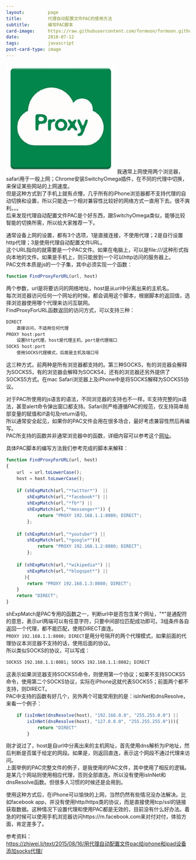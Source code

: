```yaml
---
layout:         page
title:          代理自动配置文件PAC的使用方法
subtitle:      	编写PAC脚本
card-image:		https://raw.githubusercontent.com/formoon/formoon.github.io/master/attachments/201807/proxy.jpg
date:           2018-07-12
tags:           javascript
post-card-type: image
---
```

![](https://raw.githubusercontent.com/formoon/formoon.github.io/master/attachments/201807/proxy.jpg)
我通常上网使用两个浏览器，safari用于一般上网；Chrome安装SwitchyOmega插件，在不同的代理中切换，来保证某些网站的上网速度。  
但是这种方式到了手机上就有点懵，几乎所有的iPhone浏览器都不支持代理的自动切换和设置，所以只能选一个相对兼容性比较好的网络方式一直用下去。很不爽利。。。  
后来发现代理自动配置文件PAC是个好东西，跟SwitchyOmega类似，能够比较智能的切换所需，所以给大家推荐一下。  

通常设备上网的设置，都有3个选项，1是直接连接，不使用代理；2是自行设置http代理；3是使用代理自动配置文件URL。  
这个URL指向的就需要是一个PAC文件。如果在电脑上，可以是file:///这种形式指向本地的文件。如果是手机上，则只能放到一个可以http访问的服务器上。  
PAC文件本质是js的一个子集，其中必须实现一个函数：
```js
function FindProxyForURL(url, host)
```
两个参数，url是将要访问的网络地址，host是从url中分离出来的主机名。  
每次浏览器访问任何一个网址的时候，都会调用这个脚本，根据脚本的返回值，选择浏览器使用哪个代理来访问互联网。  
FindProxyForURL函数返回的访问方式，可以支持三种：  
```js
DIRECT
	直接访问，不适用任何代理
PROXY host:port
	设置http代理，host是代理主机，port是代理端口
SOCKS host:port
	使用SOCKS代理模式，后面是主机及端口号
```
这三种方式，前两种是所有浏览器都支持的。第三种SOCKS，有的浏览器会解释为SOCKS5，有的浏览器会解释为SOCKS4，还有的浏览器还另外提供了SOCKS5方式。在mac Safari浏览器上及iPhone中是将SOCKS解释为SOCKS5协议。  

对于PAC所使用的js语言的语法，不同浏览器的支持也不一样。IE支持完整的js语法，甚至alert命令弹出窗口都支持。Safari则严格遵循PAC的规范，仅支持简单局部变量的赋值和if语句及return语句。  
所以通常安全起见，如果你的PAC文件会用在很多场合，最好考虑兼容性然后再编写。  
PAC所支持的函数并非通常浏览器中的函数，详细内容可以参考这个[网址](http://findproxyforurl.com/pac-functions/)。

具体PAC脚本的编写方法我们参考完成的脚本来解释：  
```js
function FindProxyForURL(url, host)
{
    url  = url.toLowerCase();
    host = host.toLowerCase();

    if (shExpMatch(url,"*twitter*")  ||
        shExpMatch(url,"*facebook*") ||
        shExpMatch(url,"*fb*") ||
        shExpMatch(url,"*messenger*")) {
	        return "PROXY 192.168.1.1:8080; DIRECT";
		};
	
    if (shExpMatch(url,"*youtube*") ||
        shExpMatch(url,"*google*")){
	        return "PROXY 192.168.1.2:8080; DIRECT";
		};
		
    if (shExpMatch(url,"*wikipedia*") ||
        shExpMatch(url,"*blogspot*") ||
       ){
        return "PROXY 192.168.1.3:8080; DIRECT";
    }
    return "DIRECT";
}
```

shExpMatch是PAC专用的函数之一，判断url中是否包含某个网址，"*"是通配符的意思，表示url两端可以有任意字符，只要中间部位匹配成功即可。3组条件各自返回一个代理，都不能匹配，使用DIRECT直连。  
`PROXY 192.168.1.1:8080; DIRECT`是用分号隔开的两个代理模式，如果前面的代理协议本浏览器不支持的话，使用后面的协议。  
所以类似SOCKS的协议，可以写成：  
```bash
SOCKS5 192.168.1.1:8081; SOCKS 192.168.1.1:8082; DIRECT
```
这表示如果浏览器支持SOCKS5命令，则使用第一个协议；如果不支持SOCKS5命令，使用第二个SOCKS协议，实际在iPhone这就代表SOCKS5；前面两个都不支持，则DIRECT。  
PAC中支持的函数有好几个，另外两个可能常用到的是：isInNet和dnsResolve，来看一个例子：  
```js
	if (isInNet(dnsResolve(host), "192.168.0.0", "255.255.0.0") ||
        isInNet(dnsResolve(host), "127.0.0.0", "255.255.255.0"))){
			return "DIRECT"
		}
```
刚才说过了，host是自url中分离出来的主机网址，首先使用dns解析为IP地址，然后判断是否属于给定的网段。如果是，则返回直连，表示这个网段不通过代理来访问。  
上面举例的PAC完整文件的例子，是我使用的PAC文件，其中使用了相反的逻辑。是某几个网站则使用相应代理，否则全部直连。所以没有使用isInNet和dnsResolve函数。但很多人习惯的时候还是会用到。  

使用这种方式后，在iPhone可以愉快的上网，当然仍然有些情况没办法解决。比如facebook app，并没有使用http/https类的协议，而是直接使用tcp/ssl的链接获取数据。这种情况下设置代理和使用PAC都是无效的，目前没有什么好办法。着急的时候可以使用手机浏览器访问https://m.facebook.com来对付对付，体验方面，肯定差多了。  

参考资料：  
<https://zhiwei.li/text/2015/08/16/用代理自动配置文件pac给iphone和ipad设备添加socks代理/>


